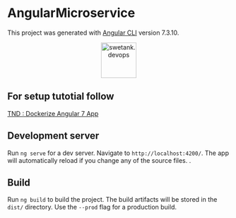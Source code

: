 # AngularMicroservice

This project was generated with [Angular CLI](https://github.com/angular/angular-cli) version 7.3.10.

<p align="center">
  <a href="https://thedevopsnetwork.com/dockerize-angular8-application/">
    <img alt="swetank.devops" src="https://thedevopsnetwork.com/wp-content/uploads/2020/06/dockerize-angular.png" width="80" />
  </a>
</p>

## For setup tutotial follow 
[TND : Dockerize Angular 7 App](https://thedevopsnetwork.com/dockerize-angular8-application/)

## Development server

Run `ng serve` for a dev server. Navigate to `http://localhost:4200/`. The app will automatically reload if you change any of the source files.
.

## Build

Run `ng build` to build the project. The build artifacts will be stored in the `dist/` directory. Use the `--prod` flag for a production build.

